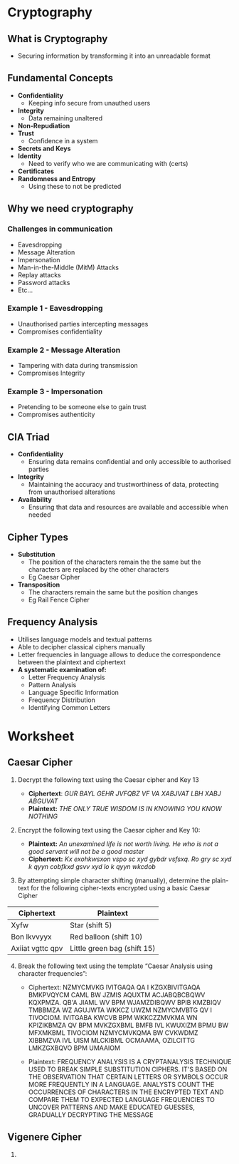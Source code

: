 
# Cryptography

## What is Cryptography
- Securing information by transforming it into an unreadable format

## Fundamental Concepts
- **Confidentiality**
	- Keeping info secure from unauthed users
- **Integrity**
	- Data remaining unaltered 
- **Non-Repudiation**
- **Trust**
	- Confidence in a system
- **Secrets and Keys**
- **Identity**
	- Need to verify who we are communicating with (certs)
- **Certificates**
- **Randomness and Entropy**
	- Using these to not be predicted

## Why we need cryptography
### Challenges in communication
- Eavesdropping
- Message Alteration
- Impersonation
- Man-in-the-Middle (MitM) Attacks
- Replay attacks
- Password attacks
- Etc…

### Example 1 - Eavesdropping
- Unauthorised parties intercepting messages
- Compromises confidentiality

### Example 2 - Message Alteration
- Tampering with data during transmission
- Compromises Integrity

### Example 3 - Impersonation
- Pretending to be someone else to gain trust
- Compromises authenticity 

## CIA Triad
- **Confidentiality**
	- Ensuring data remains confidential and only accessible to authorised parties
- **Integrity**
	- Maintaining the accuracy and trustworthiness of data, protecting from unauthorised alterations
- **Availability**
	- Ensuring that data and resources are available and accessible when needed


## Cipher Types
- **Substitution**
	- The position of the characters remain the the same but the characters are replaced by the other characters
	- Eg Caesar Cipher
- **Transposition**
	- The characters remain the same but the position changes
	- Eg Rail Fence Cipher

## Frequency Analysis
- Utilises language models and textual patterns
- Able to decipher classical ciphers manually
- Letter frequencies in language allows to deduce the correspondence between the plaintext and ciphertext
- **A systematic examination of:**
	- Letter Frequency Analysis
	- Pattern Analysis
	- Language Specific Information
	- Frequency Distribution
	- Identifying Common Letters




# Worksheet

## Caesar Cipher
1) Decrypt the following text using the Caesar cipher and Key 13
	- **Ciphertext**: *GUR BAYL GEHR JVFQBZ VF VA XABJVAT LBH XABJ ABGUVAT*
	- **Plaintext:** *THE ONLY TRUE WISDOM IS IN KNOWING YOU KNOW NOTHING*

2) Encrypt the following text using the Caesar cipher and Key 10:
	- **Plaintext:** *An unexamined life is not worth living. He who is not a good servant will not be a good master*
	- **Ciphertext:** *Kx exohkwsxon vspo sc xyd gybdr vsfsxq. Ro gry sc xyd k qyyn cobfkxd gsvv xyd lo k qyyn wkcdob*

3) By attempting simple character shifting (manually), determine the plain-text for the following cipher-texts encrypted using a basic Caesar Cipher

| Ciphertext      | Plaintext |
| ----------- | ----------- |
| Xyfw      | Star (shift 5)       |
| Bon lkvvyyx   | Red balloon (shift 10)        |
| Axiiat vgttc qpv   | Little green bag (shift 15)    |

4) Break the following text using the template “Caesar Analysis using character frequencies”:
	- Ciphertext: NZMYCMVKG IVITGAQA QA I KZGXBIVITGAQA BMKPVQYCM CAML BW JZMIS AQUXTM ACJABQBCBQWV KQXPMZA. QB'A JIAML WV BPM WJAMZDIBQWV BPIB KMZBIQV TMBBMZA WZ AGUJWTA WKKCZ UWZM NZMYCMVBTG QV I TIVOCIOM. IVITGABA KWCVB BPM WKKCZZMVKMA WN KPIZIKBMZA QV BPM MVKZGXBML BMFB IVL KWUXIZM BPMU BW MFXMKBML TIVOCIOM NZMYCMVKQMA BW CVKWDMZ XIBBMZVA IVL UISM MLCKIBML OCMAAMA, OZILCITTG LMKZGXBQVO BPM UMAAIOM
	
	- Plaintext: FREQUENCY ANALYSIS IS A CRYPTANALYSIS TECHNIQUE USED TO BREAK SIMPLE SUBSTITUTION CIPHERS. IT'S BASED ON THE OBSERVATION THAT CERTAIN LETTERS OR SYMBOLS OCCUR MORE FREQUENTLY IN A LANGUAGE. ANALYSTS COUNT THE OCCURRENCES OF CHARACTERS IN THE ENCRYPTED TEXT AND COMPARE THEM TO EXPECTED LANGUAGE FREQUENCIES TO UNCOVER PATTERNS AND MAKE EDUCATED GUESSES, GRADUALLY DECRYPTING THE MESSAGE


## Vigenere Cipher
1) 



